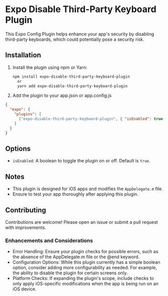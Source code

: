 # Expo Disable Third-Party Keyboard Plugin

This Expo Config Plugin helps enhance your app's security by disabling third-party keyboards, which could potentially pose a security risk.

## Installation

1. Install the plugin using npm or Yarn:
   ```sh
   npm install expo-disable-third-party-keyboard-plugin
	 or
	 yarn add expo-disable-third-party-keyboard-plugin
	 ```

2. Add the plugin to your app.json or app.config.js
```json
{
  "expo": {
    "plugins": [
      ["expo-disable-third-party-keyboard-plugin", { "isEnabled": true }]
    ]
  }
}
```
## Options
- `isEnabled`: A boolean to toggle the plugin on or off. Default is `true`.

## Notes
- This plugin is designed for iOS apps and modifies the `AppDelegate.m` file.
- Ensure to test your app thoroughly after applying this plugin.

## Contributing
Contributions are welcome! Please open an issue or submit a pull request with improvements.

### Enhancements and Considerations
- Error Handling: Ensure your plugin checks for possible errors, such as the absence of the AppDelegate.m file or the @end keyword.
- Configuration Options: While this plugin currently has a simple boolean option, consider adding more configurability as needed. For example, the ability to disable the plugin for certain screens only.
- Platform Checks: If expanding the plugin's scope, include checks to only apply iOS-specific modifications when the app is being run on an iOS device.
